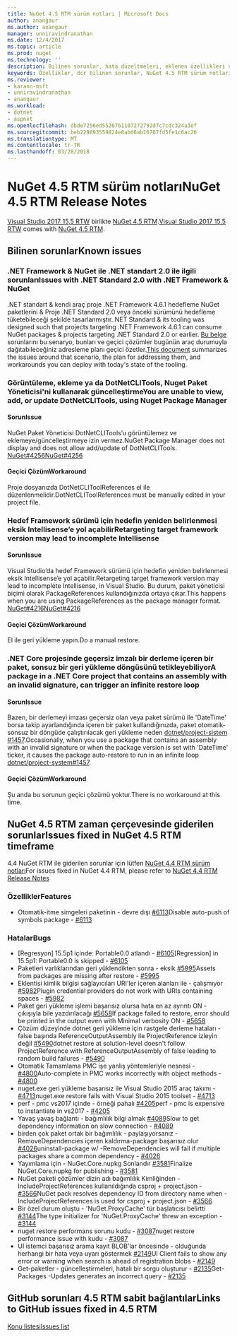 ```yaml
---
title: NuGet 4.5 RTM sürüm notları | Microsoft Docs
author: anangaur
ms.author: anangaur
manager: unniravindranathan
ms.date: 12/4/2017
ms.topic: article
ms.prod: nuget
ms.technology: ''
description: Bilinen sorunlar, hata düzeltmeleri, eklenen özellikleri ve dcr dahil olmak üzere NuGet 4.5 RTM için sürüm notları.
keywords: Özellikler, dcr bilinen sorunlar, NuGet 4.5 RTM sürüm notları, hata düzeltmeleri eklendi
ms.reviewer:
- karann-msft
- unniravindranathan
- anangaur
ms.workload:
- dotnet
- aspnet
ms.openlocfilehash: dbde7256ed5526761107272792d7c7cdc324a3ef
ms.sourcegitcommit: beb229893559824e8abd6ab16707fd5fe1c6ac26
ms.translationtype: MT
ms.contentlocale: tr-TR
ms.lasthandoff: 03/28/2018
---
```

# <a name="nuget-45-rtm-release-notes"></a><span data-ttu-id="41f73-104">NuGet 4.5 RTM sürüm notları</span><span class="sxs-lookup"><span data-stu-id="41f73-104">NuGet 4.5 RTM Release Notes</span></span>

<span data-ttu-id="41f73-105">[Visual Studio 2017 15,5 RTW](https://www.visualstudio.com/news/releasenotes/vs2017-relnotes) birlikte [NuGet 4.5 RTM](https://dist.nuget.org/win-x86-commandline/v4.5.0/nuget.exe).</span><span class="sxs-lookup"><span data-stu-id="41f73-105">[Visual Studio 2017 15.5 RTW](https://www.visualstudio.com/news/releasenotes/vs2017-relnotes) comes with [NuGet 4.5 RTM](https://dist.nuget.org/win-x86-commandline/v4.5.0/nuget.exe).</span></span>

## <a name="known-issues"></a><span data-ttu-id="41f73-106">Bilinen sorunlar</span><span class="sxs-lookup"><span data-stu-id="41f73-106">Known issues</span></span>

### <a name="issues-with-net-standard-20-with-net-framework--nuget"></a><span data-ttu-id="41f73-107">.NET Framework & NuGet ile .NET standart 2.0 ile ilgili sorunları</span><span class="sxs-lookup"><span data-stu-id="41f73-107">Issues with .NET Standard 2.0 with .NET Framework & NuGet</span></span> 

<span data-ttu-id="41f73-108">.NET standart & kendi araç proje .NET Framework 4.6.1 hedefleme NuGet paketlerini & Proje .NET Standard 2.0 veya önceki sürümünü hedefleme tüketebileceği şekilde tasarlanmıştır.</span><span class="sxs-lookup"><span data-stu-id="41f73-108">.NET Standard & its tooling was designed such that projects targeting .NET Framework 4.6.1 can consume NuGet packages & projects targeting .NET Standard 2.0 or earlier.</span></span> <span data-ttu-id="41f73-109">[Bu belge](https://github.com/dotnet/standard/issues/481) sorunlarını bu senaryo, bunları ve geçici çözümler bugünün araç durumuyla dağıtabileceğiniz adresleme planı geçici özetler.</span><span class="sxs-lookup"><span data-stu-id="41f73-109">[This document](https://github.com/dotnet/standard/issues/481) summarizes the issues around that scenario, the plan for addressing them, and workarounds you can deploy with today's state of the tooling.</span></span>

### <a name="you-are-unable-to-view-add-or-update-dotnetclitools-using-nuget-package-manager"></a><span data-ttu-id="41f73-110">Görüntüleme, ekleme ya da DotNetCLITools, Nuget Paket Yöneticisi'ni kullanarak güncelleştirme</span><span class="sxs-lookup"><span data-stu-id="41f73-110">You are unable to view, add, or update DotNetCLITools, using Nuget Package Manager</span></span>

#### <a name="issue"></a><span data-ttu-id="41f73-111">Sorun</span><span class="sxs-lookup"><span data-stu-id="41f73-111">Issue</span></span>

<span data-ttu-id="41f73-112">NuGet Paket Yöneticisi DotNetCLITools’u görüntülemez ve eklemeye/güncelleştirmeye izin vermez.</span><span class="sxs-lookup"><span data-stu-id="41f73-112">NuGet Package Manager does not display and does not allow add/update of DotNetCLITools.</span></span> [<span data-ttu-id="41f73-113">NuGet#4256</span><span class="sxs-lookup"><span data-stu-id="41f73-113">NuGet#4256</span></span>](https://github.com/NuGet/Home/issues/4256)

#### <a name="workaround"></a><span data-ttu-id="41f73-114">Geçici Çözüm</span><span class="sxs-lookup"><span data-stu-id="41f73-114">Workaround</span></span>

<span data-ttu-id="41f73-115">Proje dosyanızda DotNetCLIToolReferences el ile düzenlenmelidir.</span><span class="sxs-lookup"><span data-stu-id="41f73-115">DotNetCLIToolReferences must be manually edited in your project file.</span></span>

### <a name="retargeting-target-framework-version-may-lead-to-incomplete-intellisense"></a><span data-ttu-id="41f73-116">Hedef Framework sürümü için hedefin yeniden belirlenmesi eksik Intellisense’e yol açabilir</span><span class="sxs-lookup"><span data-stu-id="41f73-116">Retargeting target framework version may lead to incomplete Intellisense</span></span>

#### <a name="issue"></a><span data-ttu-id="41f73-117">Sorun</span><span class="sxs-lookup"><span data-stu-id="41f73-117">Issue</span></span>

<span data-ttu-id="41f73-118">Visual Studio’da hedef Framework sürümü için hedefin yeniden belirlenmesi eksik Intellisense’e yol açabilir.</span><span class="sxs-lookup"><span data-stu-id="41f73-118">Retargeting target framework version may lead to incomplete Intellisense, in Visual Studio.</span></span> <span data-ttu-id="41f73-119">Bu durum, paket yöneticisi biçimi olarak PackageReferences kullandığınızda ortaya çıkar.</span><span class="sxs-lookup"><span data-stu-id="41f73-119">This happens when you are using PackageReferences as the package manager format.</span></span> [<span data-ttu-id="41f73-120">NuGet#4216</span><span class="sxs-lookup"><span data-stu-id="41f73-120">NuGet#4216</span></span>](https://github.com/NuGet/Home/issues/4216)

#### <a name="workaround"></a><span data-ttu-id="41f73-121">Geçici Çözüm</span><span class="sxs-lookup"><span data-stu-id="41f73-121">Workaround</span></span>

<span data-ttu-id="41f73-122">El ile geri yükleme yapın.</span><span class="sxs-lookup"><span data-stu-id="41f73-122">Do a manual restore.</span></span>

### <a name="a-package-in-a-net-core-project-that-contains-an-assembly-with-an-invalid-signature-can-trigger-an-infinite-restore-loop"></a><span data-ttu-id="41f73-123">.NET Core projesinde geçersiz imzalı bir derleme içeren bir paket, sonsuz bir geri yükleme döngüsünü tetikleyebiliyor</span><span class="sxs-lookup"><span data-stu-id="41f73-123">A package in a .NET Core project that contains an assembly with an invalid signature, can trigger an infinite restore loop</span></span>

#### <a name="issue"></a><span data-ttu-id="41f73-124">Sorun</span><span class="sxs-lookup"><span data-stu-id="41f73-124">Issue</span></span>

<span data-ttu-id="41f73-125">Bazen, bir derlemeyi imzası geçersiz olan veya paket sürümü ile 'DateTime' borsa takip ayarlandığında içeren bir paket kullandığınızda, paket otomatik-sonsuz bir döngüde çalıştırılacak geri yükleme neden [dotnet/project-sistem #1457](https://github.com/dotnet/project-system/issues/1457).</span><span class="sxs-lookup"><span data-stu-id="41f73-125">Occasionally, when you use a package that contains an assembly with an invalid signature or when the package version is set with 'DateTime' ticker, it causes the package auto-restore to run in an infinite loop [dotnet/project-system#1457](https://github.com/dotnet/project-system/issues/1457).</span></span>

#### <a name="workaround"></a><span data-ttu-id="41f73-126">Geçici Çözüm</span><span class="sxs-lookup"><span data-stu-id="41f73-126">Workaround</span></span>

<span data-ttu-id="41f73-127">Şu anda bu sorunun geçici çözümü yoktur.</span><span class="sxs-lookup"><span data-stu-id="41f73-127">There is no workaround at this time.</span></span>

## <a name="issues-fixed-in-nuget-45-rtm-timeframe"></a><span data-ttu-id="41f73-128">NuGet 4.5 RTM zaman çerçevesinde giderilen sorunlar</span><span class="sxs-lookup"><span data-stu-id="41f73-128">Issues fixed in NuGet 4.5 RTM timeframe</span></span>

<span data-ttu-id="41f73-129">4.4 NuGet RTM ile giderilen sorunlar için lütfen [NuGet 4.4 RTM sürüm notları](../release-notes/nuget-4.4-RTM.md)</span><span class="sxs-lookup"><span data-stu-id="41f73-129">For issues fixed in NuGet 4.4 RTM, please refer to [NuGet 4.4 RTM Release Notes](../release-notes/nuget-4.4-RTM.md)</span></span> 

### <a name="features"></a><span data-ttu-id="41f73-130">Özellikler</span><span class="sxs-lookup"><span data-stu-id="41f73-130">Features</span></span>

- <span data-ttu-id="41f73-131">Otomatik-itme simgeleri paketinin - devre dışı [#6113](https://github.com/NuGet/Home/issues/6113)</span><span class="sxs-lookup"><span data-stu-id="41f73-131">Disable auto-push of symbols package - [#6113](https://github.com/NuGet/Home/issues/6113)</span></span>

### <a name="bugs"></a><span data-ttu-id="41f73-132">Hatalar</span><span class="sxs-lookup"><span data-stu-id="41f73-132">Bugs</span></span>

- <span data-ttu-id="41f73-133">[Regresyon] 15.5p1 içinde: Portable0.0 atlandı - [#6105](https://github.com/NuGet/Home/issues/6105)</span><span class="sxs-lookup"><span data-stu-id="41f73-133">[Regression] in 15.5p1: Portable0.0 is skipped - [#6105](https://github.com/NuGet/Home/issues/6105)</span></span>
- <span data-ttu-id="41f73-134">Paketleri varlıklarından geri yüklendikten sonra - eksik [#5995](https://github.com/NuGet/Home/issues/5995)</span><span class="sxs-lookup"><span data-stu-id="41f73-134">Assets from packages are missing after restore - [#5995](https://github.com/NuGet/Home/issues/5995)</span></span>
- <span data-ttu-id="41f73-135">Eklentisi kimlik bilgisi sağlayıcıları URI'ler içeren alanları ile - çalışmıyor [#5982](https://github.com/NuGet/Home/issues/5982)</span><span class="sxs-lookup"><span data-stu-id="41f73-135">Plugin credential providers do not work with URIs containing spaces - [#5982](https://github.com/NuGet/Home/issues/5982)</span></span>
- <span data-ttu-id="41f73-136">Paket geri yükleme işlemi başarısız olursa hata en az ayrıntı ON - çıkışıyla bile yazdırılacağı [#5658](https://github.com/NuGet/Home/issues/5658)</span><span class="sxs-lookup"><span data-stu-id="41f73-136">If package failed to restore, error should be printed in the output even with Minimal verbosity ON - [#5658](https://github.com/NuGet/Home/issues/5658)</span></span>
- <span data-ttu-id="41f73-137">Çözüm düzeyinde dotnet geri yükleme için rastgele derleme hataları - false başında ReferenceOutputAssembly ile ProjectReference izleyin değil [#5490](https://github.com/NuGet/Home/issues/5490)</span><span class="sxs-lookup"><span data-stu-id="41f73-137">dotnet restore at solution-level doesn't follow ProjectReference with ReferenceOutputAssembly of false leading to random build failures - [#5490](https://github.com/NuGet/Home/issues/5490)</span></span>
- <span data-ttu-id="41f73-138">Otomatik Tamamlama PMC işe yanlış yöntemleriyle nesnesi - [#4800](https://github.com/NuGet/Home/issues/4800)</span><span class="sxs-lookup"><span data-stu-id="41f73-138">Auto-complete in PMC works incorrectly with object methods - [#4800](https://github.com/NuGet/Home/issues/4800)</span></span>
- <span data-ttu-id="41f73-139">nuget.exe geri yükleme başarısız ile Visual Studio 2015 araç takımı - [#4713](https://github.com/NuGet/Home/issues/4713)</span><span class="sxs-lookup"><span data-stu-id="41f73-139">nuget.exe restore fails with Visual Studio 2015 toolset - [#4713](https://github.com/NuGet/Home/issues/4713)</span></span>
- <span data-ttu-id="41f73-140">perf - pmc vs2017 içinde - örneği pahalı [#4205](https://github.com/NuGet/Home/issues/4205)</span><span class="sxs-lookup"><span data-stu-id="41f73-140">perf - pmc is expensive to instantiate in vs2017 - [#4205](https://github.com/NuGet/Home/issues/4205)</span></span>
- <span data-ttu-id="41f73-141">Yavaş yavaş bağlantı - bağımlılık bilgi almak [#4089](https://github.com/NuGet/Home/issues/4089)</span><span class="sxs-lookup"><span data-stu-id="41f73-141">Slow to get dependency information on slow connection - [#4089](https://github.com/NuGet/Home/issues/4089)</span></span>
- <span data-ttu-id="41f73-142">birden çok paket ortak bir bağımlılık - paylaşıyorsanız - RemoveDependencies içeren kaldırma-package başarısız olur [#4026](https://github.com/NuGet/Home/issues/4026)</span><span class="sxs-lookup"><span data-stu-id="41f73-142">uninstall-package w/ -RemoveDependencies will fail if multiple packages share a common dependency - [#4026](https://github.com/NuGet/Home/issues/4026)</span></span>
- <span data-ttu-id="41f73-143">Yayımlama için - NuGet.Core.nupkg Sonlandır [#3581](https://github.com/NuGet/Home/issues/3581)</span><span class="sxs-lookup"><span data-stu-id="41f73-143">Finalize NuGet.Core.nupkg for publishing - [#3581](https://github.com/NuGet/Home/issues/3581)</span></span>
- <span data-ttu-id="41f73-144">NuGet paketi çözümler dizin adı bağımlılık Kimliğinden - IncludeProjectReferences kullanıldığında csproj + project.json - [#3566](https://github.com/NuGet/Home/issues/3566)</span><span class="sxs-lookup"><span data-stu-id="41f73-144">NuGet pack resolves dependency ID from directory name when -IncludeProjectReferences is used for csproj + project.json - [#3566](https://github.com/NuGet/Home/issues/3566)</span></span>
- <span data-ttu-id="41f73-145">Bir özel durum oluştu - 'NuGet.ProxyCache' tür başlatıcısı belirtti [#3144](https://github.com/NuGet/Home/issues/3144)</span><span class="sxs-lookup"><span data-stu-id="41f73-145">The type initializer for 'NuGet.ProxyCache' threw an exception - [#3144](https://github.com/NuGet/Home/issues/3144)</span></span>
- <span data-ttu-id="41f73-146">nuget restore performans sorunu kudu - [#3087](https://github.com/NuGet/Home/issues/3087)</span><span class="sxs-lookup"><span data-stu-id="41f73-146">nuget restore performance issue with kudu - [#3087](https://github.com/NuGet/Home/issues/3087)</span></span>
- <span data-ttu-id="41f73-147">UI istemci başarısız arama kayıt BLOB'lar öncesinde - olduğunda herhangi bir hata veya uyarı göstermek [#2149](https://github.com/NuGet/Home/issues/2149)</span><span class="sxs-lookup"><span data-stu-id="41f73-147">UI Client fails to show any error or warning when search is ahead of registration blobs - [#2149](https://github.com/NuGet/Home/issues/2149)</span></span>
- <span data-ttu-id="41f73-148">Get-paketler - güncelleştirmeleri, hatalı bir sorgu oluşturur - [#2135](https://github.com/NuGet/Home/issues/2135)</span><span class="sxs-lookup"><span data-stu-id="41f73-148">Get-Packages -Updates generates an incorrect query - [#2135](https://github.com/NuGet/Home/issues/2135)</span></span>

## <a name="links-to-github-issues-fixed-in-45-rtm"></a><span data-ttu-id="41f73-149">GitHub sorunları 4.5 RTM sabit bağlantılar</span><span class="sxs-lookup"><span data-stu-id="41f73-149">Links to GitHub issues fixed in 4.5 RTM</span></span>

[<span data-ttu-id="41f73-150">Konu listesi</span><span class="sxs-lookup"><span data-stu-id="41f73-150">Issues list</span></span>](https://github.com/NuGet/Home/issues?q=is%3Aissue+milestone%3A4.5+is%3Aclosed)
